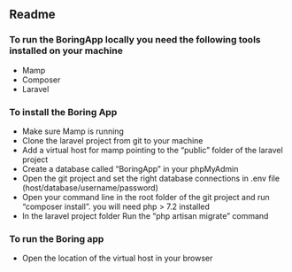 ## Readme

### To run the BoringApp locally you need the following tools installed on your machine
- Mamp
- Composer
- Laravel


### To install the Boring App
- Make sure Mamp is running
- Clone the laravel project from git to your machine
- Add a virtual host for mamp pointing to the “public” folder of the laravel project
- Create a database called “BoringApp” in your phpMyAdmin
- Open the git project and set the right database connections in .env file (host/database/username/password)
- Open your command line in the root folder of the git project and run “composer install”. you will need php > 7.2 installed
- In the laravel project folder Run the “php artisan migrate” command


### To run the Boring app
- Open the location of the virtual host in your browser
